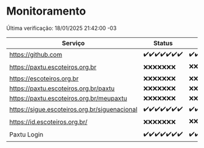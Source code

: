 # Monitoramento

Última verificação: 18/01/2025 21:42:00 -03

|Serviço|Status|Últimas 24h|
|---|---|---|
|https://github.com|<span title="2025-01-12: OK=23">✔️</span><span title="2025-01-13: OK=23">✔️</span><span title="2025-01-14: OK=23">✔️</span><span title="2025-01-15: OK=23">✔️</span><span title="2025-01-16: OK=23">✔️</span><span title="2025-01-17: OK=23">✔️</span><span title="2025-01-18: OK=1">✔️</span>|<span title="17/01/2025 23:03:00 -03 : 200">✔️</span><span title="18/01/2025 00:08:00 -03 : 200">✔️</span><span title="18/01/2025 01:09:00 -03 : 200">✔️</span><span title="18/01/2025 02:07:00 -03 : 200">✔️</span><span title="18/01/2025 03:13:00 -03 : 200">✔️</span><span title="18/01/2025 04:07:00 -03 : 200">✔️</span><span title="18/01/2025 05:09:00 -03 : 200">✔️</span><span title="18/01/2025 06:07:00 -03 : 200">✔️</span><span title="18/01/2025 07:07:00 -03 : 200">✔️</span><span title="18/01/2025 08:05:00 -03 : 200">✔️</span><span title="18/01/2025 09:13:00 -03 : 200">✔️</span><span title="18/01/2025 10:10:00 -03 : 200">✔️</span><span title="18/01/2025 11:06:00 -03 : 200">✔️</span><span title="18/01/2025 12:06:00 -03 : 200">✔️</span><span title="18/01/2025 13:08:00 -03 : 200">✔️</span><span title="18/01/2025 14:06:00 -03 : 200">✔️</span><span title="18/01/2025 15:09:00 -03 : 200">✔️</span><span title="18/01/2025 16:04:00 -03 : 200">✔️</span><span title="18/01/2025 17:08:00 -03 : 200">✔️</span><span title="18/01/2025 18:07:00 -03 : 200">✔️</span><span title="18/01/2025 19:06:00 -03 : 200">✔️</span><span title="18/01/2025 20:07:00 -03 : 200">✔️</span><span title="18/01/2025 21:42:00 -03 : 200">✔️</span>|
|https://paxtu.escoteiros.org.br|<span title="2025-01-12: Falhas=23">❌</span><span title="2025-01-13: Falhas=23">❌</span><span title="2025-01-14: Falhas=23">❌</span><span title="2025-01-15: Falhas=23">❌</span><span title="2025-01-16: Falhas=23">❌</span><span title="2025-01-17: Falhas=23">❌</span><span title="2025-01-18: Falhas=1">❌</span>|<span title="17/01/2025 23:03:00 -03 : 403">❌</span><span title="18/01/2025 00:08:00 -03 : 403">❌</span><span title="18/01/2025 01:09:00 -03 : 403">❌</span><span title="18/01/2025 02:07:00 -03 : 403">❌</span><span title="18/01/2025 03:13:00 -03 : 403">❌</span><span title="18/01/2025 04:07:00 -03 : 403">❌</span><span title="18/01/2025 05:09:00 -03 : 403">❌</span><span title="18/01/2025 06:07:00 -03 : 403">❌</span><span title="18/01/2025 07:07:00 -03 : 403">❌</span><span title="18/01/2025 08:05:00 -03 : 403">❌</span><span title="18/01/2025 09:13:00 -03 : 403">❌</span><span title="18/01/2025 10:10:00 -03 : 403">❌</span><span title="18/01/2025 11:06:00 -03 : 403">❌</span><span title="18/01/2025 12:06:00 -03 : 403">❌</span><span title="18/01/2025 13:08:00 -03 : 200">✔️</span><span title="18/01/2025 14:06:00 -03 : 403">❌</span><span title="18/01/2025 15:09:00 -03 : 403">❌</span><span title="18/01/2025 16:04:00 -03 : 403">❌</span><span title="18/01/2025 17:08:00 -03 : 403">❌</span><span title="18/01/2025 18:07:00 -03 : 403">❌</span><span title="18/01/2025 19:06:00 -03 : 403">❌</span><span title="18/01/2025 20:07:00 -03 : 403">❌</span><span title="18/01/2025 21:42:00 -03 : 403">❌</span>|
|https://escoteiros.org.br|<span title="2025-01-12: Falhas=23">❌</span><span title="2025-01-13: Falhas=23">❌</span><span title="2025-01-14: Falhas=23">❌</span><span title="2025-01-15: Falhas=23">❌</span><span title="2025-01-16: Falhas=23">❌</span><span title="2025-01-17: Falhas=23">❌</span><span title="2025-01-18: Falhas=1">❌</span>|<span title="17/01/2025 23:03:00 -03 : 403">❌</span><span title="18/01/2025 00:08:00 -03 : 403">❌</span><span title="18/01/2025 01:09:00 -03 : 403">❌</span><span title="18/01/2025 02:07:00 -03 : 403">❌</span><span title="18/01/2025 03:13:00 -03 : 403">❌</span><span title="18/01/2025 04:07:00 -03 : 403">❌</span><span title="18/01/2025 05:09:00 -03 : 403">❌</span><span title="18/01/2025 06:07:00 -03 : 403">❌</span><span title="18/01/2025 07:07:00 -03 : 403">❌</span><span title="18/01/2025 08:05:00 -03 : 403">❌</span><span title="18/01/2025 09:13:00 -03 : 403">❌</span><span title="18/01/2025 10:10:00 -03 : 403">❌</span><span title="18/01/2025 11:06:00 -03 : 403">❌</span><span title="18/01/2025 12:06:00 -03 : 403">❌</span><span title="18/01/2025 13:08:00 -03 : 403">❌</span><span title="18/01/2025 14:06:00 -03 : 403">❌</span><span title="18/01/2025 15:09:00 -03 : 403">❌</span><span title="18/01/2025 16:04:00 -03 : 403">❌</span><span title="18/01/2025 17:08:00 -03 : 403">❌</span><span title="18/01/2025 18:07:00 -03 : 403">❌</span><span title="18/01/2025 19:06:00 -03 : 403">❌</span><span title="18/01/2025 20:07:00 -03 : 403">❌</span><span title="18/01/2025 21:42:00 -03 : 403">❌</span>|
|https://paxtu.escoteiros.org.br/paxtu|<span title="2025-01-12: Falhas=23">❌</span><span title="2025-01-13: Falhas=23">❌</span><span title="2025-01-14: Falhas=23">❌</span><span title="2025-01-15: Falhas=23">❌</span><span title="2025-01-16: Falhas=23">❌</span><span title="2025-01-17: Falhas=23">❌</span><span title="2025-01-18: Falhas=1">❌</span>|<span title="17/01/2025 23:03:00 -03 : 403">❌</span><span title="18/01/2025 00:08:00 -03 : 403">❌</span><span title="18/01/2025 01:09:00 -03 : 403">❌</span><span title="18/01/2025 02:07:00 -03 : 403">❌</span><span title="18/01/2025 03:13:00 -03 : 403">❌</span><span title="18/01/2025 04:07:00 -03 : 403">❌</span><span title="18/01/2025 05:09:00 -03 : 403">❌</span><span title="18/01/2025 06:07:00 -03 : 403">❌</span><span title="18/01/2025 07:07:00 -03 : 403">❌</span><span title="18/01/2025 08:05:00 -03 : 403">❌</span><span title="18/01/2025 09:13:00 -03 : 403">❌</span><span title="18/01/2025 10:10:00 -03 : 403">❌</span><span title="18/01/2025 11:06:00 -03 : 403">❌</span><span title="18/01/2025 12:06:00 -03 : 403">❌</span><span title="18/01/2025 13:08:00 -03 : 403">❌</span><span title="18/01/2025 14:06:00 -03 : 403">❌</span><span title="18/01/2025 15:09:00 -03 : 403">❌</span><span title="18/01/2025 16:04:00 -03 : 403">❌</span><span title="18/01/2025 17:08:00 -03 : 403">❌</span><span title="18/01/2025 18:07:00 -03 : 403">❌</span><span title="18/01/2025 19:06:00 -03 : 403">❌</span><span title="18/01/2025 20:07:00 -03 : 403">❌</span><span title="18/01/2025 21:42:00 -03 : 403">❌</span>|
|https://paxtu.escoteiros.org.br/meupaxtu|<span title="2025-01-12: Falhas=23">❌</span><span title="2025-01-13: Falhas=23">❌</span><span title="2025-01-14: Falhas=23">❌</span><span title="2025-01-15: Falhas=23">❌</span><span title="2025-01-16: Falhas=23">❌</span><span title="2025-01-17: Falhas=23">❌</span><span title="2025-01-18: Falhas=1">❌</span>|<span title="17/01/2025 23:03:00 -03 : 403">❌</span><span title="18/01/2025 00:08:00 -03 : 403">❌</span><span title="18/01/2025 01:09:00 -03 : 403">❌</span><span title="18/01/2025 02:07:00 -03 : 403">❌</span><span title="18/01/2025 03:13:00 -03 : 403">❌</span><span title="18/01/2025 04:07:00 -03 : 403">❌</span><span title="18/01/2025 05:09:00 -03 : 403">❌</span><span title="18/01/2025 06:07:00 -03 : 403">❌</span><span title="18/01/2025 07:07:00 -03 : 403">❌</span><span title="18/01/2025 08:05:00 -03 : 403">❌</span><span title="18/01/2025 09:13:00 -03 : 403">❌</span><span title="18/01/2025 10:10:00 -03 : 403">❌</span><span title="18/01/2025 11:06:00 -03 : 403">❌</span><span title="18/01/2025 12:06:00 -03 : 403">❌</span><span title="18/01/2025 13:08:00 -03 : 403">❌</span><span title="18/01/2025 14:06:00 -03 : 403">❌</span><span title="18/01/2025 15:09:00 -03 : 403">❌</span><span title="18/01/2025 16:04:00 -03 : 403">❌</span><span title="18/01/2025 17:08:00 -03 : 403">❌</span><span title="18/01/2025 18:07:00 -03 : 403">❌</span><span title="18/01/2025 19:06:00 -03 : 403">❌</span><span title="18/01/2025 20:07:00 -03 : 403">❌</span><span title="18/01/2025 21:42:00 -03 : 403">❌</span>|
|https://sigue.escoteiros.org.br/siguenacional|<span title="2025-01-12: OK=23">✔️</span><span title="2025-01-13: OK=23">✔️</span><span title="2025-01-14: OK=23">✔️</span><span title="2025-01-15: OK=23">✔️</span><span title="2025-01-16: OK=23">✔️</span><span title="2025-01-17: OK=23">✔️</span><span title="2025-01-18: OK=1">✔️</span>|<span title="17/01/2025 23:03:00 -03 : 200">✔️</span><span title="18/01/2025 00:08:00 -03 : 200">✔️</span><span title="18/01/2025 01:09:00 -03 : 200">✔️</span><span title="18/01/2025 02:07:00 -03 : 200">✔️</span><span title="18/01/2025 03:13:00 -03 : 200">✔️</span><span title="18/01/2025 04:07:00 -03 : 200">✔️</span><span title="18/01/2025 05:09:00 -03 : 200">✔️</span><span title="18/01/2025 06:07:00 -03 : 200">✔️</span><span title="18/01/2025 07:07:00 -03 : 200">✔️</span><span title="18/01/2025 08:05:00 -03 : 200">✔️</span><span title="18/01/2025 09:13:00 -03 : 200">✔️</span><span title="18/01/2025 10:10:00 -03 : 200">✔️</span><span title="18/01/2025 11:06:00 -03 : 200">✔️</span><span title="18/01/2025 12:06:00 -03 : 200">✔️</span><span title="18/01/2025 13:08:00 -03 : 200">✔️</span><span title="18/01/2025 14:06:00 -03 : 200">✔️</span><span title="18/01/2025 15:09:00 -03 : 200">✔️</span><span title="18/01/2025 16:04:00 -03 : 200">✔️</span><span title="18/01/2025 17:08:00 -03 : 200">✔️</span><span title="18/01/2025 18:07:00 -03 : 200">✔️</span><span title="18/01/2025 19:06:00 -03 : 200">✔️</span><span title="18/01/2025 20:07:00 -03 : 200">✔️</span><span title="18/01/2025 21:42:00 -03 : 200">✔️</span>|
|https://id.escoteiros.org.br/|<span title="2025-01-12: Falhas=23">❌</span><span title="2025-01-13: Falhas=23">❌</span><span title="2025-01-14: Falhas=23">❌</span><span title="2025-01-15: Falhas=23">❌</span><span title="2025-01-16: Falhas=23">❌</span><span title="2025-01-17: Falhas=23">❌</span><span title="2025-01-18: Falhas=1">❌</span>|<span title="17/01/2025 23:03:00 -03 : 403">❌</span><span title="18/01/2025 00:08:00 -03 : 403">❌</span><span title="18/01/2025 01:09:00 -03 : 403">❌</span><span title="18/01/2025 02:07:00 -03 : 403">❌</span><span title="18/01/2025 03:13:00 -03 : 403">❌</span><span title="18/01/2025 04:07:00 -03 : 403">❌</span><span title="18/01/2025 05:09:00 -03 : 403">❌</span><span title="18/01/2025 06:07:00 -03 : 403">❌</span><span title="18/01/2025 07:07:00 -03 : 403">❌</span><span title="18/01/2025 08:05:00 -03 : 403">❌</span><span title="18/01/2025 09:13:00 -03 : 403">❌</span><span title="18/01/2025 10:10:00 -03 : 403">❌</span><span title="18/01/2025 11:06:00 -03 : 403">❌</span><span title="18/01/2025 12:06:00 -03 : 403">❌</span><span title="18/01/2025 13:08:00 -03 : 403">❌</span><span title="18/01/2025 14:06:00 -03 : 403">❌</span><span title="18/01/2025 15:09:00 -03 : 403">❌</span><span title="18/01/2025 16:04:00 -03 : 403">❌</span><span title="18/01/2025 17:08:00 -03 : 200">✔️</span><span title="18/01/2025 18:07:00 -03 : 403">❌</span><span title="18/01/2025 19:06:00 -03 : 403">❌</span><span title="18/01/2025 20:07:00 -03 : 403">❌</span><span title="18/01/2025 21:42:00 -03 : 403">❌</span>|
|Paxtu Login|<span title="2025-01-12: OK=23">✔️</span><span title="2025-01-13: OK=23">✔️</span><span title="2025-01-14: OK=23">✔️</span><span title="2025-01-15: OK=23">✔️</span><span title="2025-01-16: OK=23">✔️</span><span title="2025-01-17: OK=23">✔️</span><span title="2025-01-18: OK=1">✔️</span>|<span title="17/01/2025 23:03:00 -03 : 200">✔️</span><span title="18/01/2025 00:08:00 -03 : 200">✔️</span><span title="18/01/2025 01:09:00 -03 : 200">✔️</span><span title="18/01/2025 02:07:00 -03 : 200">✔️</span><span title="18/01/2025 03:13:00 -03 : 200">✔️</span><span title="18/01/2025 04:07:00 -03 : 200">✔️</span><span title="18/01/2025 05:09:00 -03 : 200">✔️</span><span title="18/01/2025 06:07:00 -03 : 200">✔️</span><span title="18/01/2025 07:07:00 -03 : 200">✔️</span><span title="18/01/2025 08:05:00 -03 : 200">✔️</span><span title="18/01/2025 09:13:00 -03 : 200">✔️</span><span title="18/01/2025 10:10:00 -03 : 200">✔️</span><span title="18/01/2025 11:06:00 -03 : 200">✔️</span><span title="18/01/2025 12:06:00 -03 : 200">✔️</span><span title="18/01/2025 13:08:00 -03 : 200">✔️</span><span title="18/01/2025 14:06:00 -03 : 200">✔️</span><span title="18/01/2025 15:09:00 -03 : 200">✔️</span><span title="18/01/2025 16:04:00 -03 : 200">✔️</span><span title="18/01/2025 17:08:00 -03 : 200">✔️</span><span title="18/01/2025 18:07:00 -03 : 200">✔️</span><span title="18/01/2025 19:06:00 -03 : 200">✔️</span><span title="18/01/2025 20:07:00 -03 : 200">✔️</span><span title="18/01/2025 21:42:00 -03 : 200">✔️</span>|

